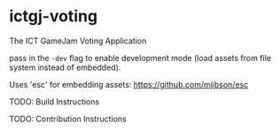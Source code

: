 # ictgj-voting
The ICT GameJam Voting Application

pass in the `-dev` flag to enable development mode (load assets from file system instead of embedded).

Uses 'esc' for embedding assets:
https://github.com/mjibson/esc

TODO: Build Instructions

TODO: Contribution Instructions
